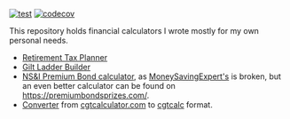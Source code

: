 [![test](https://github.com/LateGenXer/finance/actions/workflows/test.yml/badge.svg)](https://github.com/LateGenXer/finance/actions/workflows/test.yml)
[![codecov](https://codecov.io/gh/LateGenXer/finance/graph/badge.svg?token=Z4JH3VMYLJ)](https://codecov.io/gh/LateGenXer/finance)

This repository holds financial calculators I wrote mostly for my own personal needs.

* [Retirement Tax Planner](rtp/README.md)
* [Gilt Ladder Builder](gilts/README.md)
* [NS&I Premium Bond calculator](nsandi_premium_bonds.py), as [MoneySavingExpert's](https://www.moneysavingexpert.com/savings/premium-bonds-calculator/) is broken, but an even better calculator can be found on https://premiumbondsprizes.com/.
* [Converter](cgtcalculator2cgtcalc.py) from [cgtcalculator.com](http://cgtcalculator.com/instructions.htm#tradeformat) to [cgtcalc](https://github.com/mattjgalloway/cgtcalc?tab=readme-ov-file#input-data) format.
